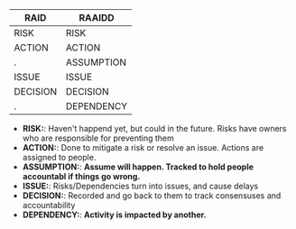 | RAID     | RAAIDD     |
|----------|------------|
| RISK     | RISK       |
| ACTION   | ACTION     |
| .        | ASSUMPTION |
| ISSUE    | ISSUE      |
| DECISION | DECISION   |
| .        | DEPENDENCY |

  - **RISK:**: Haven't happend yet, but could in the future. Risks have owners who are responsible for preventing them
  - **ACTION:**: Done to mitigate a risk or resolve an issue. Actions are assigned to people.
  - **ASSUMPTION:**: __Assume will happen. Tracked to hold people accountabl if things go wrong.__
  - **ISSUE:**: Risks/Dependencies turn into issues, and cause delays
  - **DECISION:**: Recorded and go back to them to track consensuses and accountability
  - **DEPENDENCY:**: __Activity is impacted by another.__
